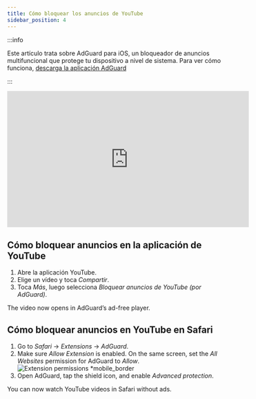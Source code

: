 ```yaml
---
title: Cómo bloquear los anuncios de YouTube
sidebar_position: 4
---
```


:::info

Este artículo trata sobre AdGuard para iOS, un bloqueador de anuncios multifuncional que protege tu dispositivo a nivel de sistema. Para ver cómo funciona, [descarga la aplicación AdGuard](https://agrd.io/download-kb-adblock)

:::  

<iframe width="560" height="315" class="youtube-video" src="https://www.youtube-nocookie.com/embed/YW9Ojcm1Gkg" title="Reproductor de vídeo de YouTube" frameborder="0" allow="accelerometer; autoplay; clipboard-write; encrypted-media; gyroscope; picture-in-picture" allowfullscreen></iframe>

## Cómo bloquear anuncios en la aplicación de YouTube

1. Abre la aplicación YouTube.
1. Elige un vídeo y toca *Compartir*.
1. Toca *Más*, luego selecciona *Bloquear anuncios de YouTube (por AdGuard)*.

The video now opens in AdGuard’s ad-free player.

## Cómo bloquear anuncios en YouTube en Safari

1. Go to *Safari* → *Extensions* → *AdGuard*.
1. Make sure *Allow Extension* is enabled. On the same screen, set the *All Websites* permission for AdGuard to *Allow*. ![Extension permissions *mobile_border](https://cdn.adtidy.org/content/kb/ad_blocker/iOS/extensions_allow.jpg)
1. Open AdGuard, tap the shield icon, and enable *Advanced protection*.

You can now watch YouTube videos in Safari without ads.
